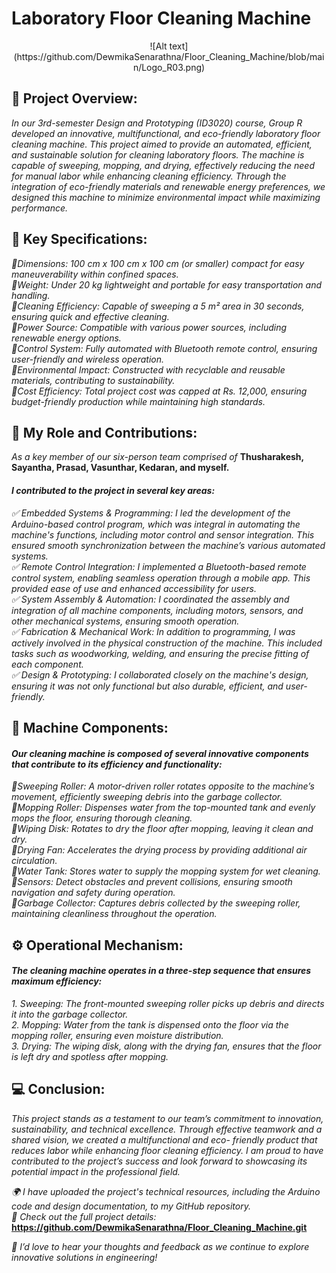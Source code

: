 # **Laboratory Floor Cleaning Machine**


<p align="center">
  ![Alt text](https://github.com/DewmikaSenarathna/Floor_Cleaning_Machine/blob/main/Logo_R03.png)
</p>

## 🧼 Project Overview:                                                                                                                                                                                             
*In our 3rd-semester Design and Prototyping (ID3020) course, Group R developed an innovative, multifunctional, and eco-friendly laboratory floor cleaning machine. This project aimed to provide an automated, efficient, and sustainable solution for cleaning laboratory floors. The machine is capable of sweeping, mopping, and drying, effectively reducing the need for manual labor while enhancing cleaning efficiency. Through the integration of eco-friendly materials and renewable energy preferences, we designed this machine to minimize environmental impact while maximizing performance.* 



## 🧹 Key Specifications:                                                                                                                                                                                             
  *🔹Dimensions: 100 cm x 100 cm x 100 cm (or smaller) compact for easy maneuverability within confined spaces.  
  🔹Weight: Under 20 kg lightweight and portable for easy transportation and handling.  
  🔹Cleaning Efficiency: Capable of sweeping a 5 m² area in 30 seconds, ensuring quick and effective cleaning.  
  🔹Power Source: Compatible with various power sources, including renewable energy options.                                                                                                                       
  🔹Control System: Fully automated with Bluetooth remote control, ensuring user-friendly and wireless operation.  
  🔹Environmental Impact: Constructed with recyclable and reusable materials, contributing to sustainability.  
  🔹Cost Efficiency: Total project cost was capped at Rs. 12,000, ensuring budget-friendly production while maintaining high standards.*  



## 🤖 My Role and Contributions:                                                                                                                                                                   
*As a key member of our six-person team comprised of* **Thusharakesh, Sayantha, Prasad, Vasunthar, Kedaran, and myself.**                                                                                           
#### *I contributed to the project in several key areas:*

  *✅ Embedded Systems & Programming: I led the development of the Arduino-based control program, which was integral in automating the machine's functions, including motor control and sensor integration. This 
      ensured smooth synchronization between the machine’s various automated systems.  
  ✅ Remote Control Integration: I implemented a Bluetooth-based remote control system, enabling seamless operation through a mobile app. This provided ease of use and enhanced accessibility for users.  
  ✅ System Assembly & Automation: I coordinated the assembly and integration of all machine components, including motors, sensors, and other mechanical systems, ensuring smooth operation.  
  ✅ Fabrication & Mechanical Work: In addition to programming, I was actively involved in the physical construction of the machine. This included tasks such as woodworking, welding, and ensuring the precise 
     fitting of each component.                                                                                                                                                                                
  ✅ Design & Prototyping: I collaborated closely on the machine's design, ensuring it was not only functional but also durable, efficient, and user-friendly.*



## 📱 Machine Components:                                                                                                                                                                                     
   #### *Our cleaning machine is composed of several innovative components that contribute to its efficiency and functionality:*                                                                              

  *🔹Sweeping Roller: A motor-driven roller rotates opposite to the machine’s movement, efficiently sweeping debris into the garbage collector.  
  🔹Mopping Roller: Dispenses water from the top-mounted tank and evenly mops the floor, ensuring thorough cleaning.  
  🔹Wiping Disk: Rotates to dry the floor after mopping, leaving it clean and dry.  
  🔹Drying Fan: Accelerates the drying process by providing additional air circulation.  
  🔹Water Tank: Stores water to supply the mopping system for wet cleaning.  
  🔹Sensors: Detect obstacles and prevent collisions, ensuring smooth navigation and safety during operation.  
  🔹Garbage Collector: Captures debris collected by the sweeping roller, maintaining cleanliness throughout the operation.*



## ⚙️ Operational Mechanism:                                                                                                                                                                                 
   #### *The cleaning machine operates in a three-step sequence that ensures maximum efficiency:*                                                                                                                  

  *1. Sweeping: The front-mounted sweeping roller picks up debris and directs it into the garbage collector.  
  2. Mopping: Water from the tank is dispensed onto the floor via the mopping roller, ensuring even moisture distribution.  
  3. Drying: The wiping disk, along with the drying fan, ensures that the floor is left dry and spotless after mopping.*



## 💻 Conclusion:                                                                                                                                                                                                  
  *This project stands as a testament to our team’s commitment to innovation, sustainability, and technical excellence. Through effective teamwork and a shared vision, we created a multifunctional and eco- 
  friendly product that reduces labor while enhancing floor cleaning efficiency. I am proud to have contributed to the project’s success and look forward to showcasing its potential impact in the professional 
  field.*


*🌍 I have uploaded the project's technical resources, including the Arduino code and design documentation, to my GitHub repository.*  
*🔗 Check out the full project details:* **https://github.com/DewmikaSenarathna/Floor_Cleaning_Machine.git**

*🌟 I’d love to hear your thoughts and feedback as we continue to explore innovative solutions in engineering!*



